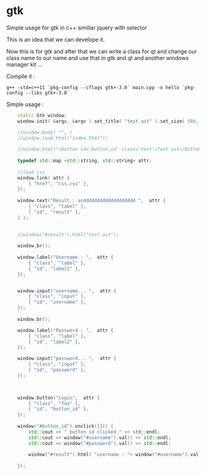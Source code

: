 # gtk
Simple usage for gtk in c++ simillar jquery with selector

This is an idea that we can develope it.

Now this is for gtk and after that we can write a class for qt and change our class name to our name and use that in gtk and qt and another windows manager kit ...

Compile it : 

```cli
g++ -std=c++11 `pkg-config --cflags gtk+-3.0` main.cpp -o hello `pkg-config --libs gtk+-3.0`
```

Simple usage :

```c++
    static Gtk window;
    window.init( &argc, &argv ).set_title( "test ast" ).set_size( 500, 150 );

    //window.body( "", )
    //window.load_html("index.html");
    
    //window.html("<button id='button_id' class='test'>Test ast</button>");
    
    typedef std::map <std::string, std::string> attr;
    
    //load css
    window.link( attr {
        { "href", "css.css" },
    });
    
    window.text("Result : asddddddddddddddddddd ",  attr { 
        { "class", "label" }, 
        { "id", "result" },
    } );
    

    //window("#result").html("test ast");
        
    window.br();
    
    window.label("Username : ",  attr { 
        { "class", "label" }, 
        { "id", "label1" },
    });


    window.input("username... ",  attr { 
        { "class", "input" }, 
        { "id", "username" },
    });
    
    window.br();

    window.label("Password : ",  attr { 
        { "class", "label" }, 
        { "id", "label2" },
    });

    window.input("password... ",  attr { 
        { "class", "input" }, 
        { "id", "password" },
    });


    
    window.button("Login",  attr { 
        { "class", "foo" }, 
        { "id", "button_id" },
    });
    
    window("#button_id").onclick([]() {
        std::cout << " button id clicked " << std::endl;
        std::cout << window("#username").val() << std::endl;
        std::cout << window("#password").val() << std::endl;
        
        window("#result").html( "username : "+ window("#username").val()+" password : "+window("#password").val() );
        
    });

```

